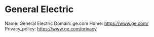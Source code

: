 
# General Electric

Name: General Electric
Domain: ge.com
Home: https://www.ge.com/
Privacy_policy: https://www.ge.com/privacy
